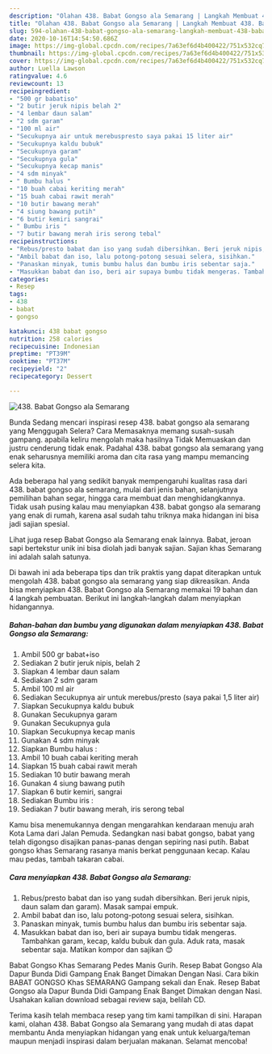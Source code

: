 ```yaml
---
description: "Olahan 438. Babat Gongso ala Semarang | Langkah Membuat 438. Babat Gongso ala Semarang Yang Bikin Ngiler"
title: "Olahan 438. Babat Gongso ala Semarang | Langkah Membuat 438. Babat Gongso ala Semarang Yang Bikin Ngiler"
slug: 594-olahan-438-babat-gongso-ala-semarang-langkah-membuat-438-babat-gongso-ala-semarang-yang-bikin-ngiler
date: 2020-10-16T14:54:50.686Z
image: https://img-global.cpcdn.com/recipes/7a63ef6d4b400422/751x532cq70/438-babat-gongso-ala-semarang-foto-resep-utama.jpg
thumbnail: https://img-global.cpcdn.com/recipes/7a63ef6d4b400422/751x532cq70/438-babat-gongso-ala-semarang-foto-resep-utama.jpg
cover: https://img-global.cpcdn.com/recipes/7a63ef6d4b400422/751x532cq70/438-babat-gongso-ala-semarang-foto-resep-utama.jpg
author: Luella Lawson
ratingvalue: 4.6
reviewcount: 13
recipeingredient:
- "500 gr babatiso"
- "2 butir jeruk nipis belah 2"
- "4 lembar daun salam"
- "2 sdm garam"
- "100 ml air"
- "Secukupnya air untuk merebuspresto saya pakai 15 liter air"
- "Secukupnya kaldu bubuk"
- "Secukupnya garam"
- "Secukupnya gula"
- "Secukupnya kecap manis"
- "4 sdm minyak"
- " Bumbu halus "
- "10 buah cabai keriting merah"
- "15 buah cabai rawit merah"
- "10 butir bawang merah"
- "4 siung bawang putih"
- "6 butir kemiri sangrai"
- " Bumbu iris "
- "7 butir bawang merah iris serong tebal"
recipeinstructions:
- "Rebus/presto babat dan iso yang sudah dibersihkan. Beri jeruk nipis, daun salam dan garam). Masak sampai empuk."
- "Ambil babat dan iso, lalu potong-potong sesuai selera, sisihkan."
- "Panaskan minyak, tumis bumbu halus dan bumbu iris sebentar saja."
- "Masukkan babat dan iso, beri air supaya bumbu tidak mengeras. Tambahkan garam, kecap, kaldu bubuk dan gula. Aduk rata, masak sebentar saja. Matikan kompor dan sajikan 😊"
categories:
- Resep
tags:
- 438
- babat
- gongso

katakunci: 438 babat gongso 
nutrition: 258 calories
recipecuisine: Indonesian
preptime: "PT39M"
cooktime: "PT37M"
recipeyield: "2"
recipecategory: Dessert

---
```



![438. Babat Gongso ala Semarang](https://img-global.cpcdn.com/recipes/7a63ef6d4b400422/751x532cq70/438-babat-gongso-ala-semarang-foto-resep-utama.jpg)

Bunda Sedang mencari inspirasi resep 438. babat gongso ala semarang yang Menggugah Selera? Cara Memasaknya memang susah-susah gampang. apabila keliru mengolah maka hasilnya Tidak Memuaskan dan justru cenderung tidak enak. Padahal 438. babat gongso ala semarang yang enak seharusnya memiliki aroma dan cita rasa yang mampu memancing selera kita.

Ada beberapa hal yang sedikit banyak mempengaruhi kualitas rasa dari 438. babat gongso ala semarang, mulai dari jenis bahan, selanjutnya pemilihan bahan segar, hingga cara membuat dan menghidangkannya. Tidak usah pusing kalau mau menyiapkan 438. babat gongso ala semarang yang enak di rumah, karena asal sudah tahu triknya maka hidangan ini bisa jadi sajian spesial.

Lihat juga resep Babat Gongso ala Semarang enak lainnya. Babat, jeroan sapi bertekstur unik ini bisa diolah jadi banyak sajian. Sajian khas Semarang ini adalah salah satunya.


Di bawah ini ada beberapa tips dan trik praktis yang dapat diterapkan untuk mengolah 438. babat gongso ala semarang yang siap dikreasikan. Anda bisa menyiapkan 438. Babat Gongso ala Semarang memakai 19 bahan dan 4 langkah pembuatan. Berikut ini langkah-langkah dalam menyiapkan hidangannya.

<!--inarticleads1-->

##### Bahan-bahan dan bumbu yang digunakan dalam menyiapkan 438. Babat Gongso ala Semarang:

1. Ambil 500 gr babat+iso
1. Sediakan 2 butir jeruk nipis, belah 2
1. Siapkan 4 lembar daun salam
1. Sediakan 2 sdm garam
1. Ambil 100 ml air
1. Sediakan Secukupnya air untuk merebus/presto (saya pakai 1,5 liter air)
1. Siapkan Secukupnya kaldu bubuk
1. Gunakan Secukupnya garam
1. Gunakan Secukupnya gula
1. Siapkan Secukupnya kecap manis
1. Gunakan 4 sdm minyak
1. Siapkan  Bumbu halus :
1. Ambil 10 buah cabai keriting merah
1. Siapkan 15 buah cabai rawit merah
1. Sediakan 10 butir bawang merah
1. Gunakan 4 siung bawang putih
1. Siapkan 6 butir kemiri, sangrai
1. Sediakan  Bumbu iris :
1. Sediakan 7 butir bawang merah, iris serong tebal


Kamu bisa menemukannya dengan mengarahkan kendaraan menuju arah Kota Lama dari Jalan Pemuda. Sedangkan nasi babat gongso, babat yang telah digongso disajikan panas-panas dengan sepiring nasi putih. Babat gongso khas Semarang rasanya manis berkat penggunaan kecap. Kalau mau pedas, tambah takaran cabai. 

<!--inarticleads2-->

##### Cara menyiapkan 438. Babat Gongso ala Semarang:

1. Rebus/presto babat dan iso yang sudah dibersihkan. Beri jeruk nipis, daun salam dan garam). Masak sampai empuk.
1. Ambil babat dan iso, lalu potong-potong sesuai selera, sisihkan.
1. Panaskan minyak, tumis bumbu halus dan bumbu iris sebentar saja.
1. Masukkan babat dan iso, beri air supaya bumbu tidak mengeras. Tambahkan garam, kecap, kaldu bubuk dan gula. Aduk rata, masak sebentar saja. Matikan kompor dan sajikan 😊


Babat Gongso Khas Semarang Pedes Manis Gurih. Resep Babat Gongso Ala Dapur Bunda Didi Gampang Enak Banget Dimakan Dengan Nasi. Cara bikin BABAT GONGSO Khas SEMARANG Gampang sekali dan Enak. Resep Babat Gongso ala Dapur Bunda Didi Gampang Enak Banget Dimakan dengan Nasi. Usahakan kalian download sebagai review saja, belilah CD. 

Terima kasih telah membaca resep yang tim kami tampilkan di sini. Harapan kami, olahan 438. Babat Gongso ala Semarang yang mudah di atas dapat membantu Anda menyiapkan hidangan yang enak untuk keluarga/teman maupun menjadi inspirasi dalam berjualan makanan. Selamat mencoba!
